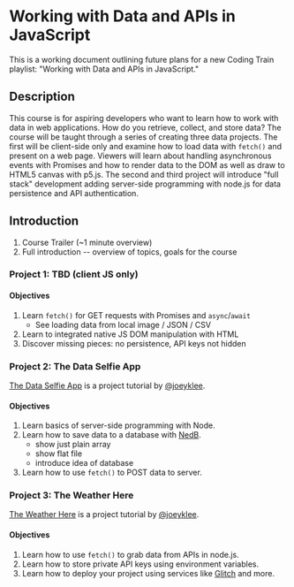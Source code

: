 # Working with Data and APIs in JavaScript

This is a working document outlining future plans for a new Coding Train playlist: "Working with Data and APIs in JavaScript."

## Description

This course is for aspiring developers who want to learn how to work with data in web applications. How do you retrieve, collect, and store data? The course will be taught through a series of creating three data projects. The first will be client-side only and examine how to load data with `fetch()` and present on a web page. Viewers will learn about handling asynchronous events with Promises and how to render data to the DOM as well as draw to HTML5 canvas with p5.js. The second and third project will introduce "full stack" development adding server-side programming with node.js for data persistence and API authentication.

## Introduction
1. Course Trailer (~1 minute overview)
2. Full introduction -- overview of topics, goals for the course

### Project 1: TBD (client JS only)

#### Objectives
1. Learn `fetch()` for GET requests with Promises and `async`/`await`
   * See loading data from local image / JSON / CSV
2. Learn to integrated native JS DOM manipulation with HTML
3. Discover missing pieces: no persistence, API keys not hidden

### Project 2: The Data Selfie App

[The Data Selfie App](https://github.com/joeyklee/data-selfie-app) is a project tutorial by [@joeyklee](https://github.com/joeyklee).

#### Objectives
1. Learn basics of server-side programming with Node.
2. Learn how to save data to a database with [NedB](https://github.com/louischatriot/nedb).
    * show just plain array
    * show flat file
    * introduce idea of database
3. Learn how to use `fetch()` to POST data to server.

### Project 3: The Weather Here

[The Weather Here](https://github.com/joeyklee/the-weather-here) is a project tutorial by [@joeyklee](https://github.com/joeyklee).

#### Objectives
1. Learn how to use `fetch()` to grab data from APIs in node.js.
2. Learn how to store private API keys using environment variables.
3. Learn how to deploy your project using services like [Glitch](http://glitch.com) and more.

